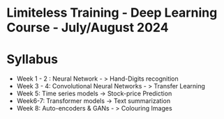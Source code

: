 # Limiteless Training - Deep Learning Course - July/August 2024


# Syllabus
* Week 1 - 2 :  Neural Network - > Hand-Digits recognition
* Week 3 - 4: Convolutional Neural Networks - > Transfer Learning
* Week 5: Time series models -> Stock-price Prediction
* Week6-7: Transformer models -> Text summarization
* Week 8: Auto-encoders & GANs - > Colouring Images

